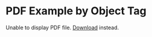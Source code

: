 <!DOCTYPE html>
<html>
  <head>
    <title>PDF Example by Object Tag</title>
  </head>
  <body>
    <h1>PDF Example by Object Tag</h1>
    <object data="\hui.pdf" type="application/pdf" width="100%" height="500px">
      <p>Unable to display PDF file. <a href="C:\Users\KABaranov\Documents\knowledge\vault\checking-obsidian-main\docs\hui.pdf">Download</a> instead.</p>
    </object>
  </body>
</html>

